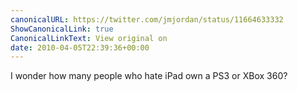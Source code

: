 ```yaml
---
canonicalURL: https://twitter.com/jmjordan/status/11664633332
ShowCanonicalLink: true
CanonicalLinkText: View original on
date: 2010-04-05T22:39:36+00:00
---
```

I wonder how many people who hate iPad own a PS3 or XBox 360?